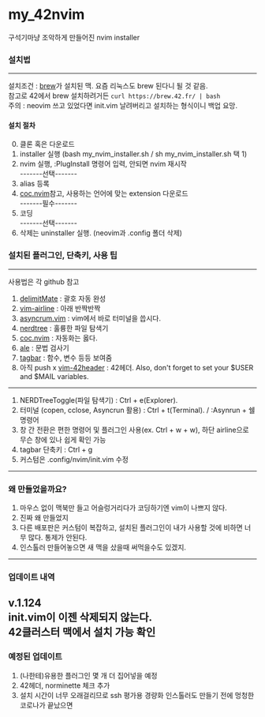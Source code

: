 # my_42nvim
구석기마냥 조악하게 만들어진 nvim installer    
### 설치법
---  
설치조건 : [brew]가 설치된 맥. 요즘 리눅스도 brew 된다니 될 것 같음.   
참고로 42에서 brew 설치하려거든 `curl https://brew.42.fr/ | bash`  
주의 : neovim 쓰고 있었다면 init.vim 날려버리고 설치하는 형식이니 백업 요망.  
#### 설치 절차  
0. 클론 혹은 다운로드
1. installer 실행 (bash my_nvim_installer.sh / sh my_nvim_installer.sh 택 1)
2. nvim 실행, :PlugInstall 명령어 입력, 안되면 nvim 재시작   
-------선택-------
4. alias 등록
5. [coc.nvim]참고, 사용하는 언어에 맞는 extension 다운로드  
 -------필수-------
7. 코딩  
-------선택-------
9. 삭제는 uninstaller 실행. (neovim과 .config 폴더 삭제)

### 설치된 플러그인, 단축키, 사용 팁   
---
사용법은 각 github 참고  
1. [delimitMate] : 괄호 자동 완성
2. [vim-airline] : 아래 반짝반짝
3. [asyncrum.vim] : vim에서 바로 터미널을 씁시다.
4. [nerdtree] : 훌륭한 파일 탐색기
5. [coc.nvim] : 자동화는 옳다.
6. [ale] : 문법 검사기
7. [tagbar] : 함수, 변수 등등 보여줌
8. 아직 push x [vim-42header] : 42헤더. Also, don't forget to set your $USER and $MAIL variables.  
---  
1. NERDTreeToggle(파일 탐색기) : Ctrl + e(Explorer). 
2. 터미널 (copen, cclose, Asyncrun 활용) : Ctrl + t(Terminal). / :Asynrun + 쉘 명령어
3. 창 간 전환은 편한 명령어 및 플러그인 사용(ex. Ctrl + w + w), 하단 airline으로 무슨 창에 있나 쉽게 확인 가능
4. tagbar 단축키 : Ctrl + g
5. 커스텀은 .config/nvim/init.vim 수정
---
### 왜 만들었을까요?
1. 마우스 없이 맥북만 들고 어슬렁거리다가 코딩하기엔 vim이 나쁘지 않다.
2. 진짜 왜 만들었지
3. 다른 배포판은 커스텀이 복잡하고, 설치된 플러그인이 내가 사용할 것에 비하면 너무 많다. 통제가 안된다.  
4. 인스톨러 만들어놓으면 새 맥을 샀을때 써먹을수도 있겠지.
---
### 업데이트 내역
v.1.124  
init.vim이 이젠 삭제되지 않는다.    
42클러스터 맥에서 설치 가능 확인  
---
### 예정된 업데이트  
1. (나한테)유용한 플러그인 몇 개 더 집어넣을 예정
2. 42헤더, norminette 체크 추가
3. 설치 시간이 너무 오래걸리므로 ssh 평가용 경량화 인스톨러도 만들기 전에 멍청한 코로나가 끝났으면  

[brew]:https://brew.sh/index_ko
[delimitMate]:https://github.com/Raimondi/delimitMate
[vim-airline]:https://github.com/vim-airline/vim-airline
[asyncrum.vim]:https://github.com/skywind3000/asyncrun.vim
[nerdtree]:https://github.com/preservim/nerdtree
[coc.nvim]:https://github.com/neoclide/coc.nvim
[ale]:https://github.com/dense-analysis/ale
[tagbar]:https://github.com/preservim/tagbar
[vim-42header]:https://github.com/pbondoer/vim-42header

